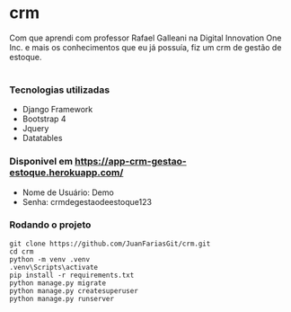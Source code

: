 # crm
Com que aprendi com professor Rafael Galleani na Digital Innovation One Inc. e mais os conhecimentos que eu já possuía, fiz um crm de gestão de estoque.<br><br>
### Tecnologias utilizadas

<ul>
<li>Django Framework</li>
<li>Bootstrap 4</li>
<li>Jquery</li>
<li>Datatables</li>
</ul>

### Disponivel em https://app-crm-gestao-estoque.herokuapp.com/

- Nome de Usuário: Demo
- Senha: crmdegestaodeestoque123

### Rodando o projeto

~~~
git clone https://github.com/JuanFariasGit/crm.git
cd crm
python -m venv .venv
.venv\Scripts\activate
pip install -r requirements.txt
python manage.py migrate
python manage.py createsuperuser
python manage.py runserver
~~~
